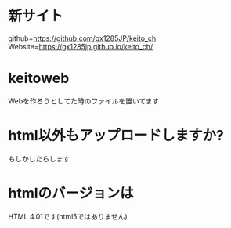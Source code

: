# 新サイト
github=https://github.com/gx1285JP/keito_ch
Website=https://gx1285jp.github.io/keito_ch/
# keitoweb
Webを作ろうとしてた時のファイルを置いてます
# html以外もアップロードしますか?
もしかしたらします
# htmlのバージョンは
HTML 4.01です(html5ではありません)

